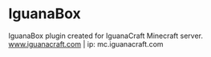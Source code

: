 IguanaBox
=========

IguanaBox plugin created for IguanaCraft Minecraft server. www.iguanacraft.com | ip: mc.iguanacraft.com
